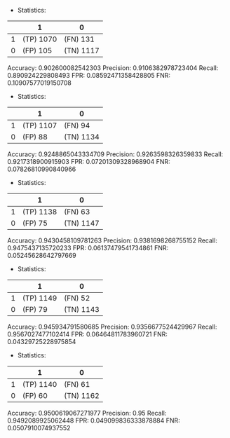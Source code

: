 * Statistics: 

|          |    1     |    0     |
|----------|----------|----------|
|    1     |(TP) 1070 | (FN) 131 |
|    0     | (FP) 105 |(TN) 1117 |
Accuracy: 0.902600082542303
Precision: 0.9106382978723404
Recall: 0.890924229808493
FPR: 0.08592471358428805
FNR: 0.10907577019150708
* Statistics: 

|          |    1     |    0     |
|----------|----------|----------|
|    1     |(TP) 1107 | (FN) 94  |
|    0     | (FP) 88  |(TN) 1134 |
Accuracy: 0.9248865043334709
Precision: 0.9263598326359833
Recall: 0.9217318900915903
FPR: 0.07201309328968904
FNR: 0.07826810990840966
* Statistics: 

|          |    1     |    0     |
|----------|----------|----------|
|    1     |(TP) 1138 | (FN) 63  |
|    0     | (FP) 75  |(TN) 1147 |
Accuracy: 0.9430458109781263
Precision: 0.9381698268755152
Recall: 0.9475437135720233
FPR: 0.06137479541734861
FNR: 0.05245628642797669
* Statistics: 

|          |    1     |    0     |
|----------|----------|----------|
|    1     |(TP) 1149 | (FN) 52  |
|    0     | (FP) 79  |(TN) 1143 |
Accuracy: 0.945934791580685
Precision: 0.9356677524429967
Recall: 0.9567027477102414
FPR: 0.06464811783960721
FNR: 0.04329725228975854
* Statistics: 

|          |    1     |    0     |
|----------|----------|----------|
|    1     |(TP) 1140 | (FN) 61  |
|    0     | (FP) 60  |(TN) 1162 |
Accuracy: 0.9500619067271977
Precision: 0.95
Recall: 0.9492089925062448
FPR: 0.049099836333878884
FNR: 0.0507910074937552
